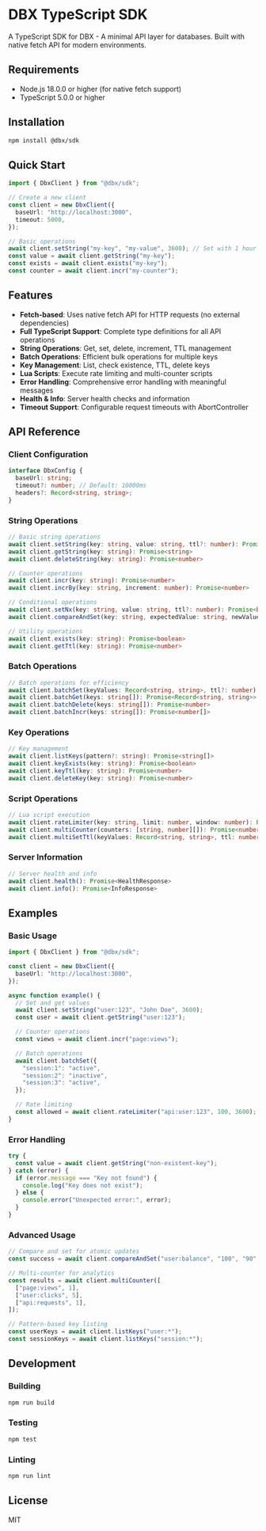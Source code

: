 # DBX TypeScript SDK

A TypeScript SDK for DBX - A minimal API layer for databases. Built with native fetch API for modern environments.

## Requirements

- Node.js 18.0.0 or higher (for native fetch support)
- TypeScript 5.0.0 or higher

## Installation

```bash
npm install @dbx/sdk
```

## Quick Start

```typescript
import { DbxClient } from "@dbx/sdk";

// Create a new client
const client = new DbxClient({
  baseUrl: "http://localhost:3000",
  timeout: 5000,
});

// Basic operations
await client.setString("my-key", "my-value", 3600); // Set with 1 hour TTL
const value = await client.getString("my-key");
const exists = await client.exists("my-key");
const counter = await client.incr("my-counter");
```

## Features

- **Fetch-based**: Uses native fetch API for HTTP requests (no external dependencies)
- **Full TypeScript Support**: Complete type definitions for all API operations
- **String Operations**: Get, set, delete, increment, TTL management
- **Batch Operations**: Efficient bulk operations for multiple keys
- **Key Management**: List, check existence, TTL, delete keys
- **Lua Scripts**: Execute rate limiting and multi-counter scripts
- **Error Handling**: Comprehensive error handling with meaningful messages
- **Health & Info**: Server health checks and information
- **Timeout Support**: Configurable request timeouts with AbortController

## API Reference

### Client Configuration

```typescript
interface DbxConfig {
  baseUrl: string;
  timeout?: number; // Default: 10000ms
  headers?: Record<string, string>;
}
```

### String Operations

```typescript
// Basic string operations
await client.setString(key: string, value: string, ttl?: number): Promise<string>
await client.getString(key: string): Promise<string>
await client.deleteString(key: string): Promise<number>

// Counter operations
await client.incr(key: string): Promise<number>
await client.incrBy(key: string, increment: number): Promise<number>

// Conditional operations
await client.setNx(key: string, value: string, ttl?: number): Promise<boolean>
await client.compareAndSet(key: string, expectedValue: string, newValue: string, ttl?: number): Promise<boolean>

// Utility operations
await client.exists(key: string): Promise<boolean>
await client.getTtl(key: string): Promise<number>
```

### Batch Operations

```typescript
// Batch operations for efficiency
await client.batchSet(keyValues: Record<string, string>, ttl?: number): Promise<Record<string, string>>
await client.batchGet(keys: string[]): Promise<Record<string, string>>
await client.batchDelete(keys: string[]): Promise<number>
await client.batchIncr(keys: string[]): Promise<number[]>
```

### Key Operations

```typescript
// Key management
await client.listKeys(pattern?: string): Promise<string[]>
await client.keyExists(key: string): Promise<boolean>
await client.keyTtl(key: string): Promise<number>
await client.deleteKey(key: string): Promise<number>
```

### Script Operations

```typescript
// Lua script execution
await client.rateLimiter(key: string, limit: number, window: number): Promise<boolean>
await client.multiCounter(counters: [string, number][]): Promise<number[]>
await client.multiSetTtl(keyValues: Record<string, string>, ttl: number): Promise<Record<string, string>>
```

### Server Information

```typescript
// Server health and info
await client.health(): Promise<HealthResponse>
await client.info(): Promise<InfoResponse>
```

## Examples

### Basic Usage

```typescript
import { DbxClient } from "@dbx/sdk";

const client = new DbxClient({
  baseUrl: "http://localhost:3000",
});

async function example() {
  // Set and get values
  await client.setString("user:123", "John Doe", 3600);
  const user = await client.getString("user:123");

  // Counter operations
  const views = await client.incr("page:views");

  // Batch operations
  await client.batchSet({
    "session:1": "active",
    "session:2": "inactive",
    "session:3": "active",
  });

  // Rate limiting
  const allowed = await client.rateLimiter("api:user:123", 100, 3600);
}
```

### Error Handling

```typescript
try {
  const value = await client.getString("non-existent-key");
} catch (error) {
  if (error.message === "Key not found") {
    console.log("Key does not exist");
  } else {
    console.error("Unexpected error:", error);
  }
}
```

### Advanced Usage

```typescript
// Compare and set for atomic updates
const success = await client.compareAndSet("user:balance", "100", "90", 3600);

// Multi-counter for analytics
const results = await client.multiCounter([
  ["page:views", 1],
  ["user:clicks", 5],
  ["api:requests", 1],
]);

// Pattern-based key listing
const userKeys = await client.listKeys("user:*");
const sessionKeys = await client.listKeys("session:*");
```

## Development

### Building

```bash
npm run build
```

### Testing

```bash
npm test
```

### Linting

```bash
npm run lint
```

## License

MIT
